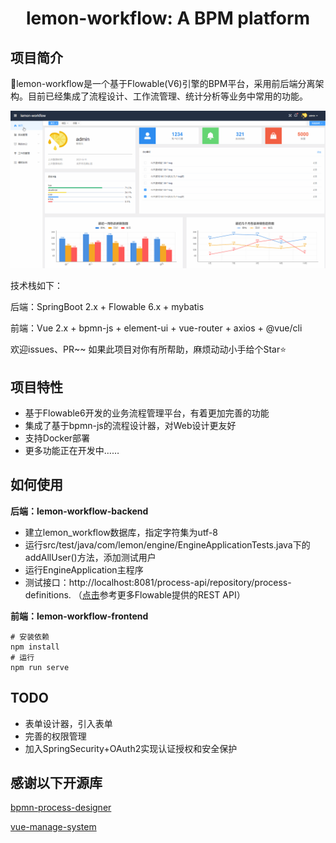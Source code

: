 # <center>lemon-workflow: A BPM platform</center>

## 项目简介

:lemon:lemon-workflow是一个基于Flowable(V6)引擎的BPM平台，采用前后端分离架构。目前已经集成了流程设计、工作流管理、统计分析等业务中常用的功能。

<img src="./show.gif" style="zoom:50%;" />

技术栈如下：

后端：SpringBoot 2.x + Flowable 6.x + mybatis

前端：Vue 2.x  + bpmn-js + element-ui + vue-router + axios + @vue/cli

欢迎issues、PR~~ 如果此项目对你有所帮助，麻烦动动小手给个Star⭐

## 项目特性

- 基于Flowable6开发的业务流程管理平台，有着更加完善的功能
- 集成了基于bpmn-js的流程设计器，对Web设计更友好
- 支持Docker部署
- 更多功能正在开发中……

## 如何使用

**后端：lemon-workflow-backend**

- 建立lemon_workflow数据库，指定字符集为utf-8
- 运行src/test/java/com/lemon/engine/EngineApplicationTests.java下的addAllUser()方法，添加测试用户
- 运行EngineApplication主程序
- 测试接口：http://localhost:8081/process-api/repository/process-definitions. （[点击](https://flowable.com/open-source/docs/bpmn/ch15-REST/)参考更多Flowable提供的REST API）

**前端：lemon-workflow-frontend**

```
# 安装依赖
npm install
# 运行
npm run serve
```

## TODO

- 表单设计器，引入表单
- 完善的权限管理
- 加入SpringSecurity+OAuth2实现认证授权和安全保护

## 感谢以下开源库

[bpmn-process-designer](https://github.com/miyuesc/bpmn-process-designer)

[vue-manage-system](https://github.com/lin-xin/vue-manage-system/tree/V4.2.0)

